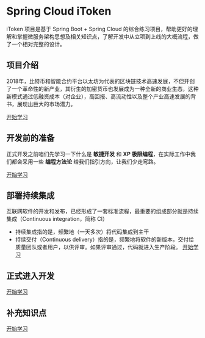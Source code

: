 # **Spring Cloud iToken**
iToken 项目是基于 Spring Boot + Spring Cloud 的综合练习项目，帮助更好的理解和掌握微服务架构思想及相关知识点，了解开发中从立项到上线的大概流程，做了一个相对完整的设计。

## **项目介绍**
2018年，比特币和智能合约平台以太坊为代表的区块链技术高速发展，不但开创了一个革命性的新产业，其衍生的加密货币也发展成为一种全新的商业生态，这种新模式通过低融资成本（对企业），高回报、高流动性以及整个产业高速发展的背书，展现出巨大的市场潜力。

[开始学习](/zh/spring-cloud-itoken/)

## **开发前的准备**
正式开发之前咱们先学习一下什么是 **敏捷开发** 和 **XP 极限编程**，在实际工作中我们都会采用一些 **编程方法论** 给我们指引方向，让我们少走弯路。

[开始学习](/zh/spring-cloud-itoken-prepare/)

## **部署持续集成**
互联网软件的开发和发布，已经形成了一套标准流程，最重要的组成部分就是持续集成（Continuous integration，简称 CI）

- 持续集成指的是，频繁地（一天多次）将代码集成到主干
- 持续交付（Continuous delivery）指的是，频繁地将软件的新版本，交付给质量团队或者用户，以供评审。如果评审通过，代码就进入生产阶段。
[开始学习](/zh/gengxin/)
<!-- [开始学习](/zh/spring-cloud-itoken-ci/) -->

## **正式进入开发**
[开始学习](/zh/gengxin/)
<!-- [开始学习](/zh/spring-cloud-itoken-codeing/) -->

## **补充知识点**
[开始学习](/zh/gengxin/)